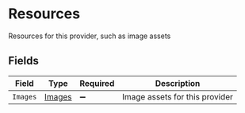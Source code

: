 # Resources

Resources for this provider, such as image assets


## Fields

| Field                                       | Type                                        | Required                                    | Description                                 |
| ------------------------------------------- | ------------------------------------------- | ------------------------------------------- | ------------------------------------------- |
| `Images`                                    | [Images](../../Models/Components/Images.md) | :heavy_minus_sign:                          | Image assets for this provider              |